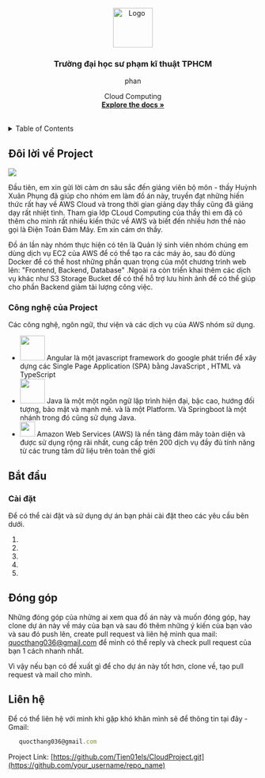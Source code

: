 <!-- PROJECT LOGO -->
<br />
<div align="center">
  <a href="https://github.com/othneildrew/Best-README-Template">
    <img src="https://firebasestorage.googleapis.com/v0/b/hoaiphong-4cfd9.appspot.com/o/logo.jpg?alt=media&token=848e1981-5300-4bfc-807a-53b0b1ecc706" alt="Logo" width="80" height="80">
  </a>

<h3 align="center">Trường đại học sư phạm kĩ thuật TPHCM</h3>
phan
  <p align="center">
     Cloud Computing
    <br />
    <a href=""><strong>Explore the docs »</strong></a>
    <br />
    <br />
  </p>
</div>


<!-- TABLE OF CONTENTS -->
<details>
  <summary>Table of Contents</summary>
  <ol>
    <li>
      <a href="#about-the-project">Đôi lời về Project</a>
      <ul>
        <li><a href="#built-with">Công nghệ của Project</a></li>
      </ul>
    </li>
    <li>
      <a href="#getting-started">Bắt đầu</a>
      <ul>
        <li><a href="#installation">Cài đặt cần thiết</a></li>
      </ul>
    </li>
    <li><a href="#usage">Usage</a></li>
    <li><a href="#contributing">Đóng góp</a></li>
    <li><a href="#contact">Liên hệ</a></li>
    <li><a href="#conclusion">Kết luận</a></li>
  </ol>
</details>

## Đôi lời về Project
![](https://drive.google.com/thumbnail?id=1mOqIo6DPXxxjRWhUb44UHPGZQI9CkjhC)


Đầu tiên, em xin gửi lời cảm ơn sâu sắc đến giảng viên bộ môn - thầy Huỳnh Xuân Phụng đã giúp cho nhóm em làm đồ án này, truyền đạt những hiến thức rất hay về AWS Cloud và trong thời gian giảng dạy thầy cũng đã giảng dạy rất nhiệt tình. Tham gia lớp CLoud Computing của thầy thì em đã có thêm cho mình rất nhiều kiến thức về AWS và biết đến nhiều hơn thế nào gọi là Điện Toán Đám Mây. Em xin cám ơn thầy.

Đồ án lần này nhóm thực hiện có tên là Quản lý sinh viên nhóm chúng em dùng dịch vụ EC2 của AWS để có thể tạo ra các máy ảo, sau đó dùng Docker để có thể host những phần quan trọng của một chương trình web lên: "Frontend, Backend, Database" .Ngoài ra còn triển khai thêm các dịch vụ khác như S3 Storage Bucket để có thể hỗ trợ lưu hình ảnh để có thể giúp cho phần Backend giảm tải lượng công việc.


### Công nghệ của Project
Các công nghệ, ngôn ngữ, thư viện và các dịch vụ của AWS nhóm sử dụng.
- <img src="https://drive.google.com/thumbnail?id=1pNQYDRYw-Cl5Yy1EVncaDzFxlnNeLnNq" width=50 height=50> Angular là một javascript framework do google phát triển để xây dựng các Single Page Application (SPA) bằng JavaScript , HTML và TypeScript <br>
- <img src="https://drive.google.com/thumbnail?id=1M6WjuzORiq1utf666U2riOgf04BDdthj" width=50 height=50>  Java là một một ngôn ngữ lập trình hiện đại, bậc cao, hướng đối tượng, bảo mật và mạnh mẽ. và là một Platform. Và Springboot là một nhánh trong đó cũng sử dụng Java.
- <img src="https://drive.google.com/thumbnail?id=14KA9dPr1hRoxoV1S6PyskAMenStKMnOL" width=30 height=30>  Amazon Web Services (AWS) là nền tảng đám mây toàn diện và được sử dụng rộng rãi nhất, cung cấp trên 200 dịch vụ đầy đủ tính năng từ các trung tâm dữ liệu trên toàn thế giới<br>

## Bắt đầu

### Cài đặt
Để có thể cài đặt và sử dụng dự án bạn phải cài đặt theo các yêu cầu bên dưới.

1. 
2. 
3. 
4. 
5. 

## Đóng góp

Những đóng góp của nhửng ai xem qua đồ án này và muốn đóng góp, hay clone dự án này về máy của bạn và sau đó thêm những ý kiến của bạn vào và sau đó push lên, create pull request và liên hệ mình qua mail: quocthang036@gmail.com để mình có thể reply và check pull request của bạn 1 cách nhanh nhất. 

Vì vậy nếu bạn có đề xuất gì để cho dự án này tốt hơn, clone về, tạo pull request và mail cho mình.

## Liên hệ
Để có thể liên hệ với mình khi gặp khó khăn mình sẽ để thông tin tại đây - 
Gmail:
```js
   quocthang036@gmail.com
```
Project Link: [https://github.com/Tien01els/CloudProject.git](https://github.com/your_username/repo_name)
